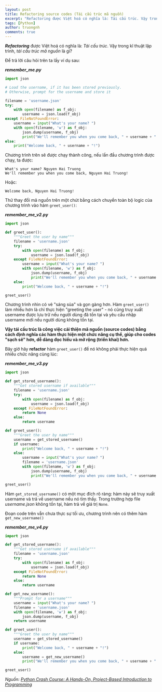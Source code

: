 ```yaml
---
layout: post
title: Refactoring source codes (Tái cấu trúc mã nguồn)
excerpt: "Refactoring được Việt hoá có nghĩa là: Tái cấu trúc. Vậy trong kĩ thuật lập trình, tái cấu trúc mã nguồn là gì?  "
tags: [Python]
author: truongnh
comments: true
---
```


***Refactoring*** được Việt hoá có nghĩa là: *Tái cấu trúc*. Vậy trong kĩ thuật lập trình, *tái cấu trúc mã nguồn* là gì?  

Để trả lời câu hỏi trên ta lấy ví dụ sau:

***remember_me.py***
```python
import json

# Load the username, if it has been stored previously.
# Otherwise, prompt for the username and store it

filename = 'username.json'
try:
	with open(filename) as f_obj:
		username = json.load(f_obj)
except FileNotFoundError:
	username = input("What's your name? ")
	with open(filename, 'w') as f_obj:
		json.dump(username, f_obj)
		print("We'll remember you when you come back, " + username + "!")
else:
	print("Welcome back, " + username + "!")
```
Chương trình trên sẽ được chạy thành công, nếu lần đầu chương trình được chạy, ta được:
```
What's your name? Nguyen Hai Truong
We'll remember you when you come back, Nguyen Hai Truong!
```
Hoặc:
```
Welcome back, Nguyen Hai Truong!
```
Thử thay đổi mã nguồn trên một chút bằng cách chuyển toàn bộ logic của chương trình vào hàm `greet_user()`:

***remember_me_v2.py***
```python
import json

def greet_user():
	"""Greet the user by name"""
	filename = 'username.json'
	try:
		with open(filename) as f_obj:
			username = json.load(f_obj)
	except FileNotFoundError:
		username = input("What's your name? ")
		with open(filename, 'w') as f_obj:
			json.dump(username, f_obj)
			print("We'll remember you when you come back, " + username + "!")
	else:
		print("Welcome back, " + username + "!")

greet_user()
```
Chương trình nhìn có vẻ "sáng sủa" và gọn gàng hơn. Hàm `greet_user()` làm nhiều hơn là chỉ thực hiện "greeting the user" - nó cũng truy xuất username được lưu trữ nếu người dùng đã tồn tại và yêu cầu nhập username mới nếu người dùng không tồn tại.

**Vậy tái cấu trúc là công việc cải thiện mã nguồn (source codes) bằng cách định nghĩa các hàm thực hiện một chức năng cụ thể, giúp cho codes "sạch sẽ" hơn, dễ dàng đọc hiểu và mở rộng (triển khai) hơn.**

Bây giờ hãy **refactor** hàm `greet_user()` để nó không phải thực hiện quá nhiều chức năng cùng lúc:

***remember_me_v3.py***
```python
import json

def get_stored_username():
	"""Get stored username if available"""
	filename = 'username.json'
	try:
		with open(filename) as f_obj:
			username = json.load(f_obj)
	except FileNotFoundError:
		return None
	else:
		return username

def greet_user():
	"""Greet the user by name"""
	username = get_stored_username()
	if username:
		print("Welcome back, " + username + "!")
	else:
		username = input("What's your name? ")
		filename = 'username.json'
		with open(filename, 'w') as f_obj:
			json.dump(username, f_obj)
			print("We'll remember you when you come back, " + username + "!")

greet_user()
```

Hàm `get_stored_username()` có một mục đích rõ ràng: hàm này sẽ truy xuất username và trả về username nếu nó tìm thấy. Trong trường hợp file *username.json* không tồn tại, hàm trả về giá trị `None`.  

Đoạn code trên vẫn chưa thực sự tối ưu, chương trình nên có thêm hàm `get_new_username()`

***remember_me_v4.py***
```python
import json

def get_stored_username():
	"""Get stored username if available"""
	filename = 'username.json'
	try:
		with open(filename) as f_obj:
			username = json.load(f_obj)
	except FileNotFoundError:
		return None
	else:
		return username

def get_new_username():
	"""Prompt for a username"""
	username = input("What's your name? ")
	filename = 'username.json'
	with open(filename, 'w') as f_obj:
		json.dump(username, f_obj)
	return username

def greet_user():
	"""Greet the user by name"""
	username = get_stored_username()
	if username:
		print("Welcome back, " + username + "!")
	else:
		username = get_new_username()
		print("We'll remember you when you come back, " + username + "!")

greet_user()
```

*Nguồn: [Python Crash Course: A Hands-On, Project-Based Introduction to Programming](https://www.amazon.com/Python-Crash-Course-Hands-Project-Based/dp/1593276036)*
